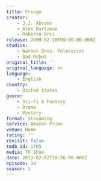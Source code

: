 ```yaml
---
title: Fringe
creator:
    - J.J. Abrams
    - Alex Kurtzman
    - Roberto Orci
release: 2009-02-10T00:00:00.000Z
studios:
    - Warner Bros. Television
    - Bad Robot
original_title: ''
original_language: en
language:
    - English
country:
    - United States
genre:
    - Sci-Fi & Fantasy
    - Drama
    - Mystery
format: Streaming
service: Amazon Prime
venue: Home
rating: ''
revisit: false
tmdb_id: 1705
media: TV Show
date: 2013-02-02T18:56:00.000Z
episode: 14
season: 1
---
```

